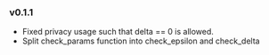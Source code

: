 ### v0.1.1
* Fixed privacy usage such that delta == 0 is allowed.
* Split check_params function into check_epsilon and check_delta

